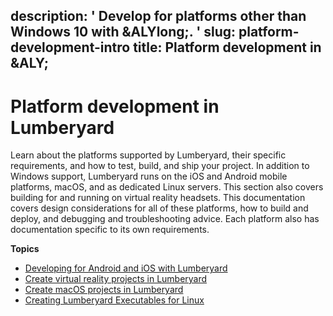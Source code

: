 description: ' Develop for platforms other than Windows 10 with &ALYlong;. '
slug: platform-development-intro
title: Platform development in &ALY;
---
# Platform development in Lumberyard<a name="platform-development-intro"></a>

 Learn about the platforms supported by Lumberyard, their specific requirements, and how to test, build, and ship your project\. In addition to Windows support, Lumberyard runs on the iOS and Android mobile platforms, macOS, and as dedicated Linux servers\. This section also covers building for and running on virtual reality headsets\. This documentation covers design considerations for all of these platforms, how to build and deploy, and debugging and troubleshooting advice\. Each platform also has documentation specific to its own requirements\. 

**Topics**
+ [Developing for Android and iOS with Lumberyard](mobile-support-intro.md)
+ [Create virtual reality projects in Lumberyard](virtual-reality.md)
+ [Create macOS projects in Lumberyard](osx-intro.md)
+ [Creating Lumberyard Executables for Linux](linux-intro.md)
